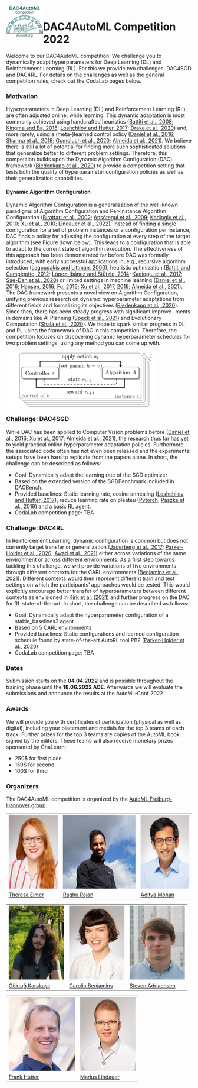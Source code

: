 <img align="left" width="100" src="logo.png" alt="DAC4AutoML Competition Logo">

# DAC4AutoML Competition 2022

Welcome to our DAC4AutoML competition! We challenge you to dynamically adapt hyperparameters for Deep Learning (DL) and Reinforcement Learning (RL). For this we provide two challenges: DAC4SGD and DAC4RL. For details on the challenges as well as the general competition rules, check out the CodaLab pages below.

### Motivation

Hyperparameters in Deep Learning (DL) and Reinforcement Learning (RL) are often adjusted online, while learning. This dynamic adaptation is most commonly achieved using handcrafted heuristics ([Battiti et al., 2008](https://core.ac.uk/download/pdf/11829614.pdf); [Kingma and Ba, 2015](https://arxiv.org/pdf/1412.6980.pdf); [Loshchilov and Hutter, 2017](https://arxiv.org/pdf/1608.03983.pdf); [Drake et al., 2020](https://nottingham-repository.worktribe.com/OutputFile/3010925)) and, more rarely, using a (meta-)learned control policy ([Daniel et al., 2016](https://www.microsoft.com/en-us/research/wp-content/uploads/2016/04/daniel2016stepsizecontrol.pdf); [Sharma et al., 2019](https://dl.acm.org/doi/10.1145/3321707.3321813); [Gomoluch et al., 2020](https://arxiv.org/pdf/1810.09923.pdf); [Almeida et al., 2021](https://arxiv.org/pdf/2106.00958.pdf)). We believe there is still a lot of potential for finding more such sophisticated solutions that generalize better to different problem settings. Therefore, this competition builds upon the Dynamic Algorithm Configuration (DAC) framework ([Biedenkapp et al., 2020](https://ml.informatik.uni-freiburg.de/wp-content/uploads/papers/20-ECAI-DAC.pdf)) to provide a competition setting that tests both the quality of hyperparameter configuration policies as well as their generalization capabilities.

#### Dynamic Algorithm Configuration

Dynamic Algorithm Configuration is a generalization of the well-known paradigms of Algorithm Configuration and Per-Instance Algorithm Configuration ([Birattari et al., 2002](https://dl.acm.org/doi/10.5555/2955491.2955494); [Ansótegui et al., 2009](https://link.springer.com/chapter/10.1007/978-3-642-04244-7_14); [Kadioglu et al., 2010](https://dl.acm.org/doi/10.5555/1860967.1861114); [Xu et al., 2010](https://www.cs.ubc.ca/~hoos/Publ/XuEtAl10.pdf); [Lindauer et al., 2022](https://www.jmlr.org/papers/volume23/21-0888/21-0888.pdf)). Instead of finding a single configuration for a set of problem instances or a configuration per instance, DAC finds a policy for adjusting the configuration at every step of the target algorithm (see Figure down below). This leads to a configuration that is able to adapt to the current state of algorithm execution. The effectiveness of this approach has been demonstrated far before DAC was formally introduced, with early successful applications in, e.g., recursive algorithm selection ([Lagoudakis and Littman, 2000](https://dl.acm.org/doi/10.5555/645529.657981)), heuristic optimization ([Battiti and Campigotto, 2012](http://citeseerx.ist.psu.edu/viewdoc/summary?doi=10.1.1.228.9719); [López-Ibánez and Stützle, 2014](https://lopez-ibanez.eu/doc/LopStu2014ejor.pdf); [Kadioglu et al., 2017](https://cs.adelaide.edu.au/~markus/pub/2017lion-reactiveRestarts.pdf); [Sae-Dan et al., 2020](https://hal.archives-ouvertes.fr/hal-02895548)) or limited settings in machine learning ([Daniel et al., 2016](https://www.microsoft.com/en-us/research/wp-content/uploads/2016/04/daniel2016stepsizecontrol.pdf); [Hansen, 2016](https://arxiv.org/pdf/1604.00772.pdf); [Fu, 2016](https://arxiv.org/abs/1606.01467); [Xu et al., 2017](https://arxiv.org/pdf/1705.11159.pdf), [2019](https://arxiv.org/pdf/1909.09712.pdf); [Almeida et al., 2021](https://arxiv.org/pdf/2106.00958.pdf)). The DAC framework presents a novel view on Algorithm Configuration, unifying previous research on dynamic hyperparameter adaptations from different fields and formalizing its objectives ([Biedenkapp et al., 2020](https://ml.informatik.uni-freiburg.de/wp-content/uploads/papers/20-ECAI-DAC.pdf)). Since then, there has been steady progress with significant improve- ments in domains like AI Planning ([Speck et al., 2021](https://www.tnt.uni-hannover.de/papers/data/1503/21-ICAPS-DAC-PLAN.pdf)) and Evolutionary Computation ([Shala et al., 2020](https://ml.informatik.uni-freiburg.de/wp-content/uploads/papers/20-PPSN-LTO-CMA.pdf)). We hope to spark similar progress in DL and RL using the framework of DAC in this competition. Therefore, the competition focuses on discovering dynamic hyperparameter schedules for two problem settings, using any method you can come up with.

<img align="center" width="80%" src="dacloop.png" alt="DAC Loop">

### Challenge: DAC4SGD

While DAC has been applied to Computer Vision problems before ([Daniel et al., 2016](https://www.microsoft.com/en-us/research/wp-content/uploads/2016/04/daniel2016stepsizecontrol.pdf); [Xu et al., 2017](https://arxiv.org/pdf/1705.11159.pdf); [Almeida et al., 2021](https://arxiv.org/pdf/2106.00958.pdf)), the research thus far has yet to yield practical online hyperparameter adaptation policies. Furthermore, the associated code often has not even been released and the experimental setups have been hard to replicate from the papers alone. In short, the challenge can be described as follows:

- Goal: Dynamically adapt the learning rate of the SGD optimizer
- Based on the extended version of the SGDBenchmark included in DACBench.
- Provided baselines: Static learning rate, cosine annealing ([Loshchilov and Hutter, 2017](https://arxiv.org/pdf/1608.03983.pdf)), reduce learning rate on pleateu ([Pytorch](https://pytorch.org/); [Paszke et al., 2019](https://openreview.net/pdf?id=BJJsrmfCZ)) and a basic RL agent.
- CodaLab competition page: TBA

### Challenge: DAC4RL

In Reinforcement Learning, dynamic configuration is common but does not currently target transfer or generalization ([Jaderberg et al., 2017](https://arxiv.org/pdf/1711.09846.pdf); [Parker-Holder et al., 2020](https://arxiv.org/pdf/2002.02518.pdf); [Awad et al., 2021](https://ml.informatik.uni-freiburg.de/wp-content/uploads/papers/21-IJCAI-DEHB.pdf)) either across variations of the same environment or across different environments. As a first step towards tackling this challenge, we will provide variations of five environments through different contexts for the CARL environments ([Benjamins et al., 2021](https://arxiv.org/pdf/2110.02102.pdf)). Different contexts would then represent different train and test settings on which the participants’ approaches would be tested. This would explicitly encourage better transfer of hyperparameters between different contexts as envisioned in [Kirk et al. (2021)](https://arxiv.org/pdf/2111.09794.pdf) and further progress on the DAC for RL state-of-the-art. In short, the challenge can be described as follows:

- Goal: Dynamically adapt the hyperparameter configuration of a stable_baselines3 agent
- Based on 5 CARL environments
- Provided baselines: Static configurations and learned configuration schedule found by state-of-the-art AutoRL tool PB2 ([Parker-Holder et al., 2020](https://arxiv.org/pdf/2002.02518.pdf))
- CodaLab competition page: TBA

### Dates
Submission starts on the **04.04.2022** and is possible throughout the training phase until the **18.06.2022 AOE**. Afterwards we will evaluate the submissions and announce the results at the AutoML-Conf 2022.

### Awards

We will provide you with certificates of participation (physical as well as digital), including your placement and medals for the top 3 teams of each track. Further prizes for the top 3 teams are copies of the AutoML book signed by the editors. These teams will also receive monetary prizes sponsored by ChaLearn:

- 250$ for first place
- 150$ for second
- 100$ for third

### Organizers
The DAC4AutoML competition is organized by the [AutoML Freiburg-Hannover group](automl.org).


<table class="center">
  <tr>
    <td><img src="theresa.jpg" width="150" height="200"></td>
    <td><img src="raghu.jpg" width="230" height="200"></td>
    <td><img src="aditya.jpg" width="150" height="200"></td>
  </tr>
  <tr>
    <td><a href= "https://www.tnt.uni-hannover.de/staff/eimer/">Theresa Eimer </a></td>
     <td><a href= "https://ml.informatik.uni-freiburg.de/profile/rajan/">Raghu Rajan </a></td>
     <td><a href= "https://www.tnt.uni-hannover.de/staff/mohan/">Aditya Mohan </a></td>
  </tr>
 </table>


<table class="center">
  <tr>
    <td><img src="goktug.jpeg" width="150" height="200"></td>
    <td><img src="carolin.jpg" width="150" height="200"></td>
    <td><img src="steven.jpg" width="150" height="200"></td>
  </tr>
  <tr>
    <td><a href= "https://github.com/goktug97"> Göktuğ Karakaşlı</a></td>
    <td><a href= "https://www.tnt.uni-hannover.de/staff/benjamin/">Carolin Benjamins </a></td>
    <td><a href= "https://ml.informatik.uni-freiburg.de/profile/adriaensen/">Steven Adriaensen </a> </td>
  </tr>
 </table>
 
 
<table class="center">
  <tr>
    <td><img src="frank.jpg" width="180" height="200"></td>
    <td><img src="marius.jpg" width="150" height="200"></td>
  </tr>
  <tr>
    <td><a href= "https://ml.informatik.uni-freiburg.de/profile/hutter/">Frank Hutter </a></td>
    <td><a href= "https://www.tnt.uni-hannover.de/staff/lindauer/">Marius Lindauer </a></td>
  </tr>
 </table>

